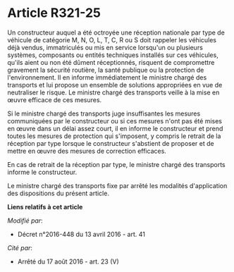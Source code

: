 # Article R321-25

Un constructeur auquel a été octroyée une réception nationale par type de véhicule      de catégorie M, N, O, L, T, C, R ou S
doit rappeler les véhicules déjà vendus, immatriculés ou mis en service lorsqu'un ou plusieurs systèmes, composants ou
entités techniques installés sur ces véhicules, qu'ils aient ou non été dûment réceptionnés, risquent de compromettre
gravement la sécurité routière, la santé publique ou la protection de l'environnement. Il en informe immédiatement le
ministre chargé des transports et lui propose un ensemble de solutions appropriées en vue de neutraliser le risque. Le
ministre chargé des transports veille à la mise en œuvre efficace de ces mesures. 

Si le ministre chargé des transports juge insuffisantes les mesures communiquées par le constructeur ou si ces mesures n'ont
pas été mises en œuvre dans un délai assez court, il en informe le constructeur et prend toutes les mesures de protection qui
s'imposent, y compris le retrait de la réception par type lorsque le constructeur s'abstient de proposer et de mettre en
œuvre des mesures de correction efficaces. 

En cas de retrait de la réception par type, le ministre chargé des transports informe le constructeur. 

Le ministre chargé des transports fixe par arrêté les modalités d'application des dispositions du présent article.

**Liens relatifs à cet article**

_Modifié par_:

  - Décret n°2016-448 du 13 avril 2016 - art. 41

_Cité par_:

  - Arrêté du 17 août 2016 - art. 23 (V)
